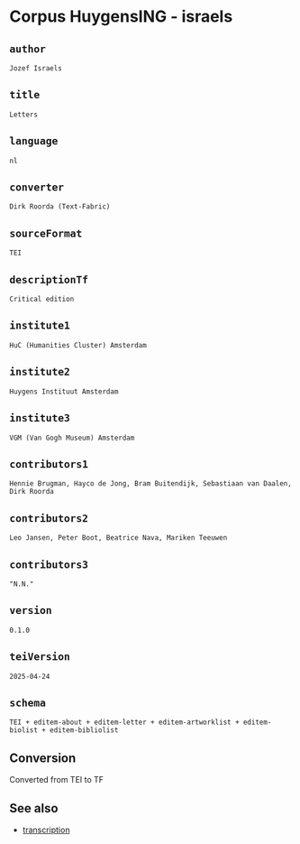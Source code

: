 




# Corpus HuygensING - israels

## `author`

`Jozef Israels`


## `title`

`Letters`


## `language`

`nl`


## `converter`

`Dirk Roorda (Text-Fabric)`


## `sourceFormat`

`TEI`


## `descriptionTf`

`Critical edition`


## `institute1`

`HuC (Humanities Cluster) Amsterdam`


## `institute2`

`Huygens Instituut Amsterdam`


## `institute3`

`VGM (Van Gogh Museum) Amsterdam`


## `contributors1`

`Hennie Brugman, Hayco de Jong, Bram Buitendijk, Sebastiaan van Daalen, Dirk Roorda`


## `contributors2`

`Leo Jansen, Peter Boot, Beatrice Nava, Mariken Teeuwen`


## `contributors3`

`"N.N."`


## `version`

`0.1.0`


## `teiVersion`

`2025-04-24`


## `schema`

`TEI + editem-about + editem-letter + editem-artworklist + editem-biolist + editem-bibliolist`


## Conversion

Converted from TEI to TF

## See also

*   [transcription](transcription.md)
